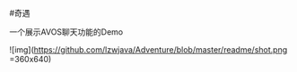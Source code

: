 #奇遇

一个展示AVOS聊天功能的Demo 

![img](https://github.com/lzwjava/Adventure/blob/master/readme/shot.png =360x640)
